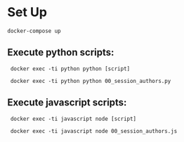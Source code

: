 # Set Up

`docker-compose up`

## Execute python scripts:

` docker exec -ti python python [script]`

` docker exec -ti python python 00_session_authors.py`

## Execute javascript scripts:

` docker exec -ti javascript node [script]`

` docker exec -ti javascript node 00_session_authors.js`
